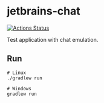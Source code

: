 # jetbrains-chat
[![Actions Status](https://github.com/sgrishchenko/jetbrains-chat/actions/workflows/main.yml/badge.svg)](https://github.com/sgrishchenko/jetbrains-chat/actions)

Test application with chat emulation.

## Run

```console
# Linux
./gradlew run

# Windows
gradlew run
```